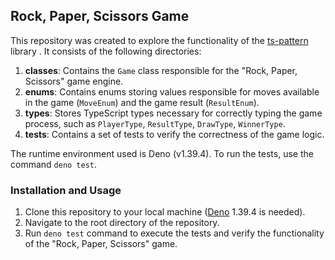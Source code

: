 ## Rock, Paper, Scissors Game

This repository was created to explore the functionality of the [ts-pattern](https://github.com/gvergnaud/ts-pattern) library . It consists of the following directories:

1. **classes**: Contains the `Game` class responsible for the "Rock, Paper, Scissors" game engine.
2. **enums**: Contains enums storing values responsible for moves available in the game (`MoveEnum`) and the game result (`ResultEnum`).
3. **types**: Stores TypeScript types necessary for correctly typing the game process, such as `PlayerType`, `ResultType`, `DrawType`, `WinnerType`.
4. **tests**: Contains a set of tests to verify the correctness of the game logic.

The runtime environment used is Deno (v1.39.4). To run the tests, use the command `deno test`.

### Installation and Usage

1. Clone this repository to your local machine ([Deno](https://docs.deno.com/runtime/manual) 1.39.4 is needed).
2. Navigate to the root directory of the repository.
3. Run `deno test` command to execute the tests and verify the functionality of the "Rock, Paper, Scissors" game.
